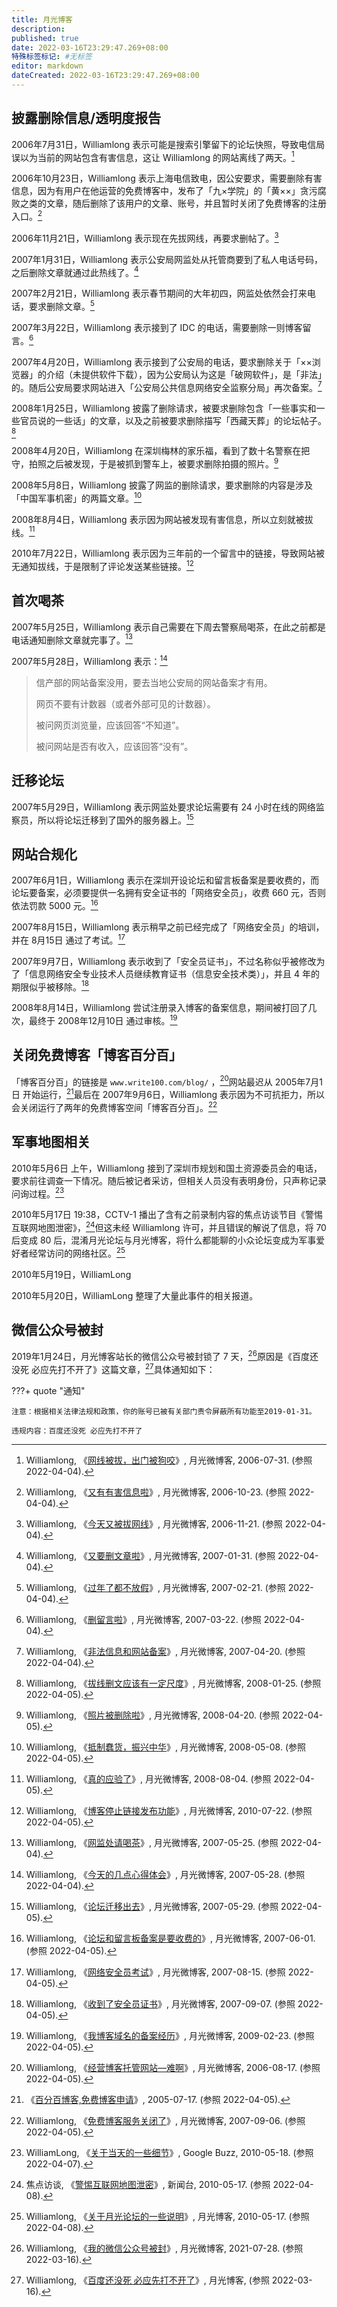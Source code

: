 ```yaml
---
title: 月光博客
description:
published: true
date: 2022-03-16T23:29:47.269+08:00
特殊标签标记: #无标签
editor: markdown
dateCreated: 2022-03-16T23:29:47.269+08:00
---
```


## 披露删除信息/透明度报告

2006年7月31日，Williamlong 表示可能是搜索引擎留下的论坛快照，导致电信局误以为当前的网站包含有害信息，这让 Williamlong 的网站离线了两天。[^5]

[^5]: Williamlong, 《[网线被拔，出门被狗咬](https://web.archive.org/web/20210726031231/https://www.williamlong.info/weibo/archives/5.html)》, 月光微博客, 2006-07-31. (参照 2022-04-04).

2006年10月23日，Williamlong 表示上海电信致电，因公安要求，需要删除有害信息，因为有用户在他运营的免费博客中，发布了「九×学院」的「黄××」贪污腐败之类的文章，随后删除了该用户的文章、账号，并且暂时关闭了免费博客的注册入口。[^54]

[^54]: Williamlong, 《[又有有害信息啦](https://web.archive.org/web/20210729234643/https://www.williamlong.info/weibo/archives/54.html)》, 月光微博客, 2006-10-23. (参照 2022-04-04).

2006年11月21日，Williamlong 表示现在先拔网线，再要求删帖了。[^55]

[^55]: Williamlong, 《[今天又被拔网线](https://web.archive.org/web/20210728070507/https://www.williamlong.info/weibo/archives/55.html)》, 月光微博客, 2006-11-21. (参照 2022-04-04).

2007年1月31日，Williamlong 表示公安局网监处从托管商要到了私人电话号码，之后删除文章就通过此热线了。[^76]

[^76]: Williamlong, 《[又要删文章啦](https://web.archive.org/web/20210726053946/https://www.williamlong.info/weibo/archives/76.html)》, 月光微博客, 2007-01-31. (参照 2022-04-04).

2007年2月21日，Williamlong 表示春节期间的大年初四，网监处依然会打来电话，要求删除文章。[^78]

[^78]: Williamlong, 《[过年了都不放假](https://web.archive.org/web/20210727225028/https://www.williamlong.info/weibo/archives/78.html)》, 月光微博客, 2007-02-21. (参照 2022-04-04).

2007年3月22日，Williamlong 表示接到了 IDC 的电话，需要删除一则博客留言。[^93]

[^93]: Williamlong, 《[删留言啦](https://web.archive.org/web/20211030214821/https://www.williamlong.info/weibo/archives/93.html)》, 月光微博客, 2007-03-22. (参照 2022-04-04).

2007年4月20日，Williamlong 表示接到了公安局的电话，要求删除关于「××浏览器」的介绍（未提供软件下载），因为公安局认为这是「破网软件」，是「非法」的。随后公安局要求网站进入「公安局公共信息网络安全监察分局」再次备案。[^100]

[^100]: Williamlong, 《[非法信息和网站备案](https://web.archive.org/web/20210724135118/https://www.williamlong.info/weibo/archives/100.html)》, 月光微博客, 2007-04-20. (参照 2022-04-04).

2008年1月25日，Williamlong 披露了删除请求，被要求删除包含「一些事实和一些官员说的一些话」的文章，以及之前被要求删除描写「西藏天葬」的论坛帖子。[^170]

[^170]: Williamlong, 《[拔线删文应该有一定尺度](https://web.archive.org/web/20210726185624/https://www.williamlong.info/weibo/archives/170.html)》, 月光微博客, 2008-01-25. (参照 2022-04-05).

2008年4月20日，Williamlong 在深圳梅林的家乐福，看到了数十名警察在把守，拍照之后被发现，于是被抓到警车上，被要求删除拍摄的照片。[^194]

[^194]: Williamlong, 《[照片被删除啦](https://web.archive.org/web/20210730091857/https://www.williamlong.info/weibo/archives/194.html)》, 月光微博客, 2008-04-20. (参照 2022-04-05).

2008年5月8日，Williamlong 披露了网监的删除请求，要求删除的内容是涉及「中国军事机密」的两篇文章。[^203]

[^203]: Williamlong, 《[抵制蠢货，振兴中华](https://web.archive.org/web/20210726070309/https://www.williamlong.info/weibo/archives/203.html)》, 月光微博客, 2008-05-08. (参照 2022-04-05).

2008年8月4日，Williamlong 表示因为网站被发现有害信息，所以立刻就被拔线。[^223]

[^223]: Williamlong, 《[真的应验了](https://web.archive.org/web/20210728020706/https://www.williamlong.info/weibo/archives/223.html)》, 月光微博客, 2008-08-04. (参照 2022-04-05).

2010年7月22日，Williamlong 表示因为三年前的一个留言中的链接，导致网站被无通知拔线，于是限制了评论发送某些链接。[^489]

[^489]: Williamlong, 《[博客停止链接发布功能](https://web.archive.org/web/20210728164503/https://www.williamlong.info/weibo/archives/489.html)》, 月光微博客, 2010-07-22. (参照 2022-04-05).

## 首次喝茶

2007年5月25日，Williamlong 表示自己需要在下周去警察局喝茶，在此之前都是电话通知删除文章就完事了。[^105]

[^105]: Williamlong, 《[网监处请喝茶](https://web.archive.org/web/20210729014431/https://www.williamlong.info/weibo/archives/105.html)》, 月光微博客, 2007-05-25. (参照 2022-04-04).

2007年5月28日，Williamlong 表示：[^107]

> 信产部的网站备案没用，要去当地公安局的网站备案才有用。
>
> 网页不要有计数器（或者外部可见的计数器）。
>
> 被问网页浏览量，应该回答“不知道”。
>
> 被问网站是否有收入，应该回答“没有”。

[^107]: Williamlong, 《[今天的几点心得体会](https://web.archive.org/web/20210730095315/https://www.williamlong.info/weibo/archives/107.html)》, 月光微博客, 2007-05-28. (参照 2022-04-04).

## 迁移论坛

2007年5月29日，Williamlong 表示网监处要求论坛需要有 24 小时在线的网络监察员，所以将论坛迁移到了国外的服务器上。[^108]

[^108]: Williamlong, 《[论坛迁移出去](https://www.williamlong.info/weibo/archives/108.html)》, 月光微博客, 2007-05-29. (参照 2022-04-05).

## 网站合规化

2007年6月1日，Williamlong 表示在深圳开设论坛和留言板备案是要收费的，而论坛要备案，必须要提供一名拥有安全证书的「网络安全员」，收费 660 元，否则依法罚款 5000 元。[^109]

[^109]: Williamlong, 《[论坛和留言板备案是要收费的](https://web.archive.org/web/20210728134149/https://www.williamlong.info/weibo/archives/109.html)》, 月光微博客, 2007-06-01. (参照 2022-04-05).

2007年8月15日，Williamlong 表示稍早之前已经完成了「网络安全员」的培训，并在 8月15日 通过了考试。[^131]

[^131]: Williamlong, 《[网络安全员考试](https://web.archive.org/web/20210725114708/https://www.williamlong.info/weibo/archives/131.html)》, 月光微博客, 2007-08-15. (参照 2022-04-05).

2007年9月7日，Williamlong 表示收到了「安全员证书」，不过名称似乎被修改为了「信息网络安全专业技术人员继续教育证书（信息安全技术类）」，并且 4 年的期限似乎被移除。[^145]

[^145]: Williamlong, 《[收到了安全员证书](https://web.archive.org/web/20210730160347/https://www.williamlong.info/weibo/archives/145.html)》, 月光微博客, 2007-09-07. (参照 2022-04-05).

2008年8月14日，Williamlong 尝试注册录入博客的备案信息，期间被打回了几次，最终于 2008年12月10日 通过审核。[^270]

[^270]: Williamlong, 《[我博客域名的备案经历](https://web.archive.org/web/20210729033602/https://www.williamlong.info/weibo/archives/270.html)》, 月光微博客, 2009-02-23. (参照 2022-04-05).

## 关闭免费博客「博客百分百」

「博客百分百」的链接是 `www.write100.com/blog/` ，[^17]网站最迟从 2005年7月1日 开始运行，[^write100]最后在 2007年9月6日，Williamlong 表示因为不可抗拒力，所以会关闭运行了两年的免费博客空间「博客百分百」。[^144]

[^17]: Williamlong, 《[经营博客托管网站—难啊](https://web.archive.org/web/20210726201302/https://www.williamlong.info/weibo/archives/17.html)》, 月光微博客, 2006-08-17. (参照 2022-04-05).

[^write100]: 《[百分百博客,免费博客申请](https://web.archive.org/web/20050717005615/http://www.write100.com/blog/)》, 2005-07-17. (参照 2022-04-05).

[^144]: Williamlong, 《[免费博客服务关闭了](https://web.archive.org/web/20210726172336/https://www.williamlong.info/weibo/archives/144.html)》, 月光微博客, 2007-09-06. (参照 2022-04-05).

## 军事地图相关

2010年5月6日 上午，Williamlong 接到了深圳市规划和国土资源委员会的电话，要求前往调查一下情况。随后被记者采访，但相关人员没有表明身份，只声称记录问询过程。[^CPqL]

[^CPqL]: WilliamLong, 《[关于当天的一些细节](https://web.archive.org/web/20100522043641/http://www.google.com/buzz/williamlone/h4VfCPqLQAW/关于当天的一些细节-5月6日上)》, Google Buzz, 2010-05-18. (参照 2022-04-07).

2010年5月17日 19:38，CCTV-1 播出了含有之前录制内容的焦点访谈节目《警惕互联网地图泄密》，[^102927]但这未经 Williamlong 许可，并且错误的解说了信息，将 70 后变成 80 后，混淆月光论坛与月光博客，将什么都能聊的小众论坛变成为军事爱好者经常访问的网络社区。[^2180]

[^102927]: 焦点访谈, 《[警惕互联网地图泄密](https://web.archive.org/web/20220213022552/http://news.cntv.cn/china/20100517/102927.shtml)》, 新闻台, 2010-05-17. (参照 2022-04-08).

[^2180]: Williamlong, 《[关于月光论坛的一些说明](https://web.archive.org/web/20211006121536/https://www.williamlong.info/archives/2180.html)》, 月光博客, 2010-05-17. (参照 2022-04-08).

2010年5月19日，WilliamLong 

2010年5月20日，WilliamLong 整理了大量此事件的相关报道。

## 微信公众号被封

2019年1月24日，月光博客站长的微信公众号被封锁了 7 天，[^3017]原因是《百度还没死 必应先打不开了》这篇文章，[^post_78]具体通知如下：

[^3017]: Williamlong, 《[我的微信公众号被封](https://web.archive.org/web/20210728093332/https://www.williamlong.info/weibo/archives/3017.html)》, 月光微博客, 2021-07-28. (参照 2022-03-16).

[^post_78]: Williamlong, 《[百度还没死 必应先打不开了](https://web.archive.org/web/20220316153709/https://info.williamlong.info/2019/01/blog-post_78.html)》, 月光博客, (参照 2022-03-16).

???+ quote "通知"

    注意：根据相关法律法规和政策，你的账号已被有关部门责令屏蔽所有功能至2019-01-31。
    
    违规内容：百度还没死 必应先打不开了

